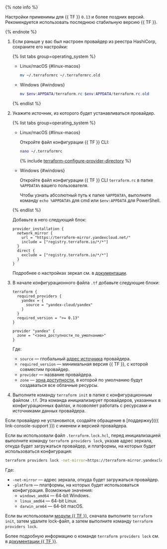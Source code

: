 {% note info %}

Настройки применимы для {{ TF }} `0.13` и более поздних версий. Рекомендуется использовать последнюю стабильную версию {{ TF }}.

{% endnote %}

1. Если раньше у вас был настроен провайдер из реестра HashiCorp, сохраните его настройки:

   {% list tabs group=operating_system %}

   - Linux/macOS {#linux-macos}

     ```bash
     mv ~/.terraformrc ~/.terraformrc.old
     ```

   - Windows {#windows}

     ```powershell
     mv $env:APPDATA/terraform.rc $env:APPDATA/terraform.rc.old
     ```

   {% endlist %}

1. Укажите источник, из которого будет устанавливаться провайдер.

   {% list tabs group=operating_system %}

   - Linux/macOS {#linux-macos}

     Откройте файл конфигурации {{ TF }} CLI:

     ```bash
     nano ~/.terraformrc
     ```

     {% include [terraform-configure-provider-directory](terraform-configure-provider-directory.md) %}

   - Windows {#windows}

     Откройте файл конфигурации {{ TF }} CLI `terraform.rc` в папке `%APPDATA%` вашего пользователя.

     Чтобы узнать абсолютный путь к папке `%APPDATA%`, выполните команду `echo %APPDATA%` для cmd или `$env:APPDATA` для PowerShell.

   {% endlist %}

   Добавьте в него следующий блок:

   ```hcl
   provider_installation {
     network_mirror {
       url = "https://terraform-mirror.yandexcloud.net/"
       include = ["registry.terraform.io/*/*"]
     }
     direct {
       exclude = ["registry.terraform.io/*/*"]
     }
   }
   ```

   Подробнее о настройках зеркал см. в [документации](https://www.terraform.io/cli/config/config-file#explicit-installation-method-configuration).
1. В начале конфигурационного файла `.tf` добавьте следующие блоки:


   ```hcl
   terraform {
     required_providers {
       yandex = {
         source = "yandex-cloud/yandex"
       }
     }
     required_version = ">= 0.13"
   }

   provider "yandex" {
     zone = "<зона_доступности_по_умолчанию>"
   }
   ```



   Где:
   * `source` — глобальный [адрес источника](https://www.terraform.io/docs/language/providers/requirements.html#source-addresses) провайдера.
   * `required_version` — минимальная версия {{ TF }}, с которой совместим провайдер.
   * `provider` — название провайдера.
   * `zone` — [зона доступности](../../overview/concepts/geo-scope.md), в которой по умолчанию будут создаваться все облачные ресурсы.
1. Выполните команду `terraform init` в папке с конфигурационным файлом `.tf`. Эта команда инициализирует провайдеров, указанных в конфигурационных файлах, и позволяет работать с ресурсами и источниками данных провайдера.

Если провайдер не установился, создайте обращение в [поддержку]({{ link-console-support }}) с именем и версией провайдера.

Если вы использовали файл `.terraform.lock.hcl`, перед инициализацией выполните команду `terraform providers lock`, указав адрес зеркала, откуда будет загружаться провайдер, и платформы, на которых будет использоваться конфигурация:

```bash
terraform providers lock -net-mirror=https://terraform-mirror.yandexcloud.net -platform=<название_платформы_1> -platform=<название_платформы_2> yandex-cloud/yandex
```

Где:
* `-net-mirror` — адрес зеркала, откуда будет загружаться провайдер.
* `-platform` — платформы, на которых будет использоваться конфигурация. Возможные значения:
  * `windows_amd64` — 64-bit Windows.
  * `linux_amd64` — 64-bit Linux.
  * `darwin_arm64` — 64-bit macOS.

Если вы использовали [модули {{ TF }}](../../tutorials/infrastructure-management/terraform-modules.md), сначала выполните `terraform init`, затем удалите lock-файл, а затем выполните команду `terraform providers lock`.

Более подробную информацию о команде `terraform providers lock` см. в [документации {{ TF }}](https://developer.hashicorp.com/terraform/cli/commands/providers/lock).